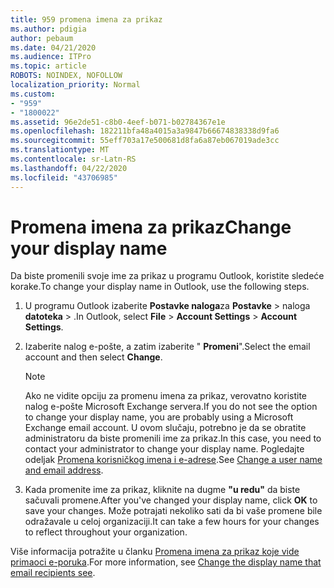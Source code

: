 ```yaml
---
title: 959 promena imena za prikaz
ms.author: pdigia
author: pebaum
ms.date: 04/21/2020
ms.audience: ITPro
ms.topic: article
ROBOTS: NOINDEX, NOFOLLOW
localization_priority: Normal
ms.custom:
- "959"
- "1800022"
ms.assetid: 96e2de51-c8b0-4eef-b071-b02784367e1e
ms.openlocfilehash: 182211bfa48a4015a3a9847b66674838338d9fa6
ms.sourcegitcommit: 55eff703a17e500681d8fa6a87eb067019ade3cc
ms.translationtype: MT
ms.contentlocale: sr-Latn-RS
ms.lasthandoff: 04/22/2020
ms.locfileid: "43706985"
---
```

# <a name="change-your-display-name"></a><span data-ttu-id="032fb-102">Promena imena za prikaz</span><span class="sxs-lookup"><span data-stu-id="032fb-102">Change your display name</span></span>
  
<span data-ttu-id="032fb-103">Da biste promenili svoje ime za prikaz u programu Outlook, koristite sledeće korake.</span><span class="sxs-lookup"><span data-stu-id="032fb-103">To change your display name in Outlook, use the following steps.</span></span>
  
1. <span data-ttu-id="032fb-104">U programu Outlook izaberite **Postavke naloga**za **Postavke** \> naloga **datoteka** \> .</span><span class="sxs-lookup"><span data-stu-id="032fb-104">In Outlook, select **File** \> **Account Settings** \> **Account Settings**.</span></span>

2. <span data-ttu-id="032fb-105">Izaberite nalog e-pošte, a zatim izaberite " **Promeni**".</span><span class="sxs-lookup"><span data-stu-id="032fb-105">Select the email account and then select **Change**.</span></span>

    > [!NOTE]
    > <span data-ttu-id="032fb-106">Ako ne vidite opciju za promenu imena za prikaz, verovatno koristite nalog e-pošte Microsoft Exchange servera.</span><span class="sxs-lookup"><span data-stu-id="032fb-106">If you do not see the option to change your display name, you are probably using a Microsoft Exchange email account.</span></span> <span data-ttu-id="032fb-107">U ovom slučaju, potrebno je da se obratite administratoru da biste promenili ime za prikaz.</span><span class="sxs-lookup"><span data-stu-id="032fb-107">In this case, you need to contact your administrator to change your display name.</span></span> <span data-ttu-id="032fb-108">Pogledajte odeljak [Promena korisničkog imena i e-adrese](https://docs.microsoft.com/office365/admin/add-users/change-a-user-name-and-email-address).</span><span class="sxs-lookup"><span data-stu-id="032fb-108">See [Change a user name and email address](https://docs.microsoft.com/office365/admin/add-users/change-a-user-name-and-email-address).</span></span>
  
3. <span data-ttu-id="032fb-109">Kada promenite ime za prikaz, kliknite na dugme **"u redu"** da biste sačuvali promene.</span><span class="sxs-lookup"><span data-stu-id="032fb-109">After you've changed your display name, click **OK** to save your changes.</span></span> <span data-ttu-id="032fb-110">Može potrajati nekoliko sati da bi vaše promene bile odražavale u celoj organizaciji.</span><span class="sxs-lookup"><span data-stu-id="032fb-110">It can take a few hours for your changes to reflect throughout your organization.</span></span>

<span data-ttu-id="032fb-111">Više informacija potražite u članku [Promena imena za prikaz koje vide primaoci e-poruka](https://support.office.com/article/2b53331a-ba2a-4803-88dc-ac9fe376c8a9.aspx).</span><span class="sxs-lookup"><span data-stu-id="032fb-111">For more information, see [Change the display name that email recipients see](https://support.office.com/article/2b53331a-ba2a-4803-88dc-ac9fe376c8a9.aspx).</span></span>
  
